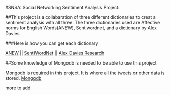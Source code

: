 #SNSA: Social Networking Sentiment Analysis Project:

##This project is a collabaration of three different dictionaries to creat a sentiment analysis with all three.
  The three dictionaries used are Affective norms for English Words(ANEW), Sentiwordnet, and a dictionary by Alex Davies.

###Here is how you can get each dictionary 

[ANEW](http://csea.phhp.ufl.edu/media/anewmessage.html) ||
[SentiWordNet](http://sentiwordnet.isti.cnr.it/) ||
[Alex Davies Research](http://alexdavies.net/twitter-sentiment-analysis/)

##Some knowledge of Mongodb is needed to be able to use this project  

Mongodb is required in this project. It is where all the tweets or other data is stored.
[Mongodb](http://www.mongodb.org/)


more to add
